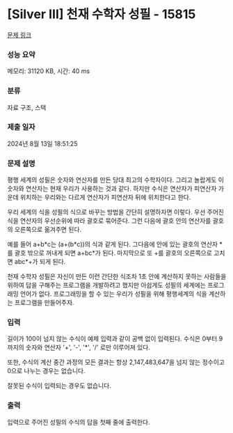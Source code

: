 # [Silver III] 천재 수학자 성필 - 15815 

[문제 링크](https://www.acmicpc.net/problem/15815) 

### 성능 요약

메모리: 31120 KB, 시간: 40 ms

### 분류

자료 구조, 스택

### 제출 일자

2024년 8월 13일 18:51:25

### 문제 설명

<p>평행 세계의 성필은 숫자와 연산자를 만든 당대 최고의 수학자이다. 그리고 놀랍게도 이 숫자와 연산자는 현재 우리가 사용하는 것과 같다. 하지만 수식은 연산자가 피연산자 가운데 위치하는 우리와는 다르게 연산자가 피연산자 뒤에 위치한다고 한다.</p>

<p>우리 세계의 식을 성필의 식으로 바꾸는 방법을 간단히 설명하자면 이렇다. 우선 주어진 식을 연산자의 우선순위에 따라 괄호로 묶어준다. 그런 다음에 괄호 안의 연산자를 괄호의 오른쪽으로 옮겨주면 된다.</p>

<p>예를 들어 a+b*c는 (a+(b*c))의 식과 같게 된다. 그다음에 안에 있는 괄호의 연산자 *를 괄호 밖으로 꺼내게 되면 a+bc*가 된다. 마지막으로 또 +를 괄호의 오른쪽으로 고치면 abc*+가 되게 된다.</p>

<p>천재 수학자 성필은 자신이 만든 이런 간단한 식조차 1초 안에 계산하지 못하는 사람들을 위하여 답을 구해주는 프로그램을 개발하려고 했지만 아쉽게도 성필의 세계에는 프로그래밍 언어가 없다. 프로그래밍을 할 수 있는 우리가 성필을 위해 평행세계의 식을 계산하는 프로그램을 만들어주자.</p>

### 입력 

 <p>길이가 100이 넘지 않는 수식이 예제 입력과 같이 공백 없이 입력된다. 수식은 0부터 9까지의 숫자와 연산자 '+', '-', '*', '/' 로만 이루어져 있다.</p>

<p>또한, 수식의 계산 중간 과정의 모든 결과는 항상 2,147,483,647을 넘지 않는 정수이고 0으로 나누는 경우는 없습니다.</p>

<p>잘못된 수식이 입력되는 경우도 없습니다.</p>

### 출력 

 <p>입력으로 주어진 성필의 수식의 답을 첫째 줄에 출력한다.</p>

